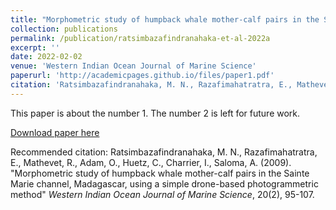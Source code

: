 ```yaml
---
title: "Morphometric study of humpback whale mother-calf pairs in the Sainte Marie channel, Madagascar, using a simple drone-based photogrammetric method"
collection: publications
permalink: /publication/ratsimbazafindranahaka-et-al-2022a
excerpt: ''
date: 2022-02-02
venue: 'Western Indian Ocean Journal of Marine Science'
paperurl: 'http://academicpages.github.io/files/paper1.pdf'
citation: 'Ratsimbazafindranahaka, M. N., Razafimahatratra, E., Mathevet, R., Adam, O., Huetz, C., Charrier, I., Saloma, A. (2009). &quot;Morphometric study of humpback whale mother-calf pairs in the Sainte Marie channel, Madagascar, using a simple drone-based photogrammetric method&quot; <i>Western Indian Ocean Journal of Marine Science</i>, 20(2), 95-107.'
---
```

This paper is about the number 1. The number 2 is left for future work.

[Download paper here](https://www.ajol.info/index.php/wiojms/article/view/209962/208301)

Recommended citation: Ratsimbazafindranahaka, M. N., Razafimahatratra, E., Mathevet, R., Adam, O., Huetz, C., Charrier, I., Saloma, A. (2009). "Morphometric study of humpback whale mother-calf pairs in the Sainte Marie channel, Madagascar, using a simple drone-based photogrammetric method" <i>Western Indian Ocean Journal of Marine Science</i>, 20(2), 95-107.
